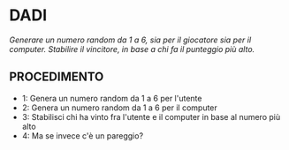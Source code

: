 # DADI

_Generare un numero random da 1 a 6, sia per il giocatore sia per il computer. Stabilire il vincitore, in base a chi fa il punteggio più alto._

## PROCEDIMENTO

- 1: Genera un numero random da 1 a 6 per l'utente
- 2: Genera un numero random da 1 a 6 per il computer
- 3: Stabilisci chi ha vinto fra l'utente e il computer in base al numero più alto
- 4: Ma se invece c'è un pareggio?

